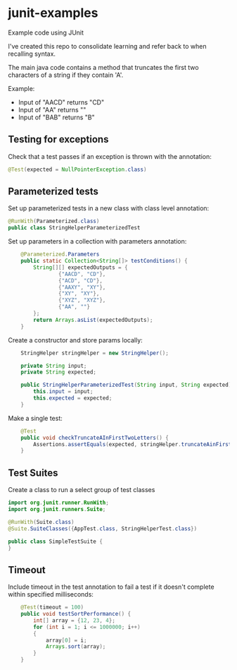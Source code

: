 # junit-examples
Example code using JUnit 

I've created this repo to consolidate learning and
refer back to when recalling syntax.

The main java code contains a method that truncates the first two characters of a string if they contain 'A'.

Example:
* Input of "AACD" returns "CD"
* Input of "AA" returns ""
* Input of "BAB" returns "B"


## Testing for exceptions

Check that a test passes if an exception is thrown with the annotation:
```java
@Test(expected = NullPointerException.class)
```

## Parameterized tests

Set up parameterized tests in a new class with class level annotation:
```java
@RunWith(Parameterized.class)
public class StringHelperParameterizedTest
```

Set up parameters in a collection with parameters annotation:
```java
    @Parameterized.Parameters
    public static Collection<String[]> testConditions() {
        String[][] expectedOutputs = {
                {"AACD", "CD"},
                {"ACD", "CD"},
                {"AAXY", "XY"},
                {"XY", "XY"},
                {"XYZ", "XYZ"},
                {"AA", ""}
        };
        return Arrays.asList(expectedOutputs);
    }
```

Create a constructor and store params locally:
```java
    StringHelper stringHelper = new StringHelper();

    private String input;
    private String expected;

    public StringHelperParameterizedTest(String input, String expected) {
        this.input = input;
        this.expected = expected;
    }
```

Make a single test:
```java
    @Test
    public void checkTruncateAInFirstTwoLetters() {
        Assertions.assertEquals(expected, stringHelper.truncateAinFirstTwoLetters(input));
    }
```
## Test Suites

Create a class to run a select group of test classes
```java
import org.junit.runner.RunWith;
import org.junit.runners.Suite;

@RunWith(Suite.class)
@Suite.SuiteClasses({AppTest.class, StringHelperTest.class})

public class SimpleTestSuite {
}
```

## Timeout

Include timeout in the test annotation to fail a test if it doesn't complete within specified milliseconds:
```java
    @Test(timeout = 100)
    public void testSortPerformance() {
        int[] array = {12, 23, 4};
        for (int i = 1; i <= 1000000; i++)
        {
            array[0] = i;
            Arrays.sort(array);
        }
    }
```




